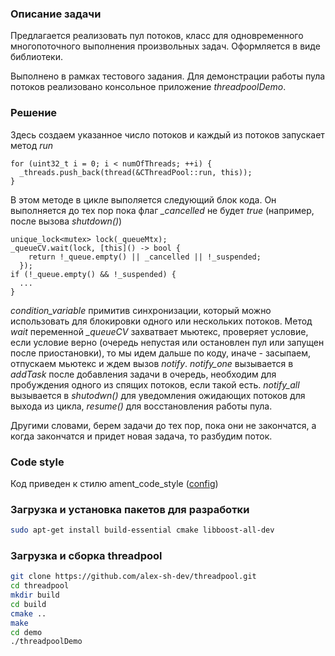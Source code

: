 ### Описание задачи
Предлагается реализовать пул потоков, класс для одновременного многопоточного выполнения произвольных задач. 
Оформляется в виде библиотеки.

Выполнено в рамках тестового задания.
Для демонстрации работы пула потоков реализовано консольное приложение *threadpoolDemo*.


### Решение
Здесь создаем указанное число потоков и каждый из потоков запускает метод *run*
```code
for (uint32_t i = 0; i < numOfThreads; ++i) {
  _threads.push_back(thread(&CThreadPool::run, this));
}
```
В этом методе в цикле выполяется следующий блок кода. Он выполняется до тех пор пока флаг *_cancelled* не будет *true* (например, после вызова *shutdown()*)
```code
unique_lock<mutex> lock(_queueMtx);
_queueCV.wait(lock, [this]() -> bool {
    return !_queue.empty() || _cancelled || !_suspended;
  });
if (!_queue.empty() && !_suspended) {
  ...
}
```

*condition_variable* примитив синхронизации, который можно использовать для блокировки одного или нескольких потоков. Метод *wait* переменной *_queueCV* захватвает мьютекс, проверяет условие, если условие верно (очередь непустая или остановлен пул или запущен после приостановки), то мы идем дальше по коду, иначе - засыпаем, отпускаем мьютекс и ждем вызов *notify*. *notify_one* вызывается в *addTask* после добавления задачи в очередь, необходим для пробуждения одного из спящих потоков, если такой есть. *notify_all* вызывается в *shutodwn()* для уведомления ожидающих потоков для выхода из цикла, *resume()* для восстановления работы пула.

Другими словами, берем задачи до тех пор, пока они не закончатся, а когда закончатся и придет новая задача, то разбудим поток.

### Code style
Код приведен к стилю ament_code_style ([config](https://github.com/ament/ament_lint/blob/rolling/ament_uncrustify/ament_uncrustify/configuration/ament_code_style.cfg))

### Загрузка и установка пакетов для разработки
```bash
sudo apt-get install build-essential cmake libboost-all-dev
```

### Загрузка и сборка threadpool
```bash
git clone https://github.com/alex-sh-dev/threadpool.git
cd threadpool
mkdir build
cd build
cmake ..
make
cd demo
./threadpoolDemo
```
